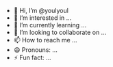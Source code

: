 - 👋 Hi, I’m @youlyoul
- 👀 I’m interested in ...
- 🌱 I’m currently learning ...
- 💞️ I’m looking to collaborate on ...
- 📫 How to reach me ...
- 😄 Pronouns: ...
- ⚡ Fun fact: ...

<!---
youlyoul/youlyoul is a ✨ special ✨ repository because its `README.md` (this file) appears on your GitHub profile.
You can click the Preview link to take a look at your changes.
--->
